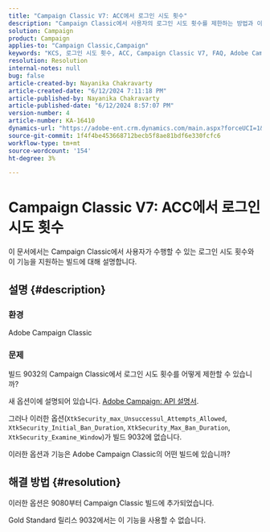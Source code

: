 ```yaml
---
title: "Campaign Classic V7: ACC에서 로그인 시도 횟수"
description: "Campaign Classic에서 사용자의 로그인 시도 횟수를 제한하는 방법과 이 기능을 지원하는 빌드에 대해 알아봅니다."
solution: Campaign
product: Campaign
applies-to: "Campaign Classic,Campaign"
keywords: "KCS, 로그인 시도 횟수, ACC, Campaign Classic V7, FAQ, Adobe Campaign Classic, Adobe Campaign"
resolution: Resolution
internal-notes: null
bug: false
article-created-by: Nayanika Chakravarty
article-created-date: "6/12/2024 7:11:18 PM"
article-published-by: Nayanika Chakravarty
article-published-date: "6/12/2024 8:57:07 PM"
version-number: 4
article-number: KA-16410
dynamics-url: "https://adobe-ent.crm.dynamics.com/main.aspx?forceUCI=1&pagetype=entityrecord&etn=knowledgearticle&id=3a289d86-ef28-ef11-840a-000d3a3764e0"
source-git-commit: 1f4f4be453668712becb5f8ae81bdf6e330fcfc6
workflow-type: tm+mt
source-wordcount: '154'
ht-degree: 3%

---
```


# Campaign Classic V7: ACC에서 로그인 시도 횟수


이 문서에서는 Campaign Classic에서 사용자가 수행할 수 있는 로그인 시도 횟수와 이 기능을 지원하는 빌드에 대해 설명합니다.

## 설명 {#description}


### <b>환경</b>

Adobe Campaign Classic

### <b>문제</b>

빌드 9032의 Campaign Classic에서 로그인 시도 횟수를 어떻게 제한할 수 있습니까?

새 옵션이에 설명되어 있습니다. [Adobe Campaign: API 설명서](https://experienceleague.adobe.com/developer/campaign-api/api/sm-session-Logon.html).

그러나 이러한 옵션(`XtkSecurity_max_Unsuccessul_Attempts_Allowed`, `XtkSecurity_Initial_Ban_Duration`, `XtkSecurity_Max_Ban_Duration`, `XtkSecurity_Examine_Window`)가 빌드 9032에 없습니다.

이러한 옵션과 기능은 Adobe Campaign Classic의 어떤 빌드에 있습니까?


## 해결 방법 {#resolution}


이러한 옵션은 9080부터 Campaign Classic 빌드에 추가되었습니다.

Gold Standard 릴리스 9032에서는 이 기능을 사용할 수 없습니다.
